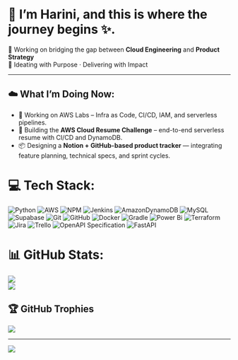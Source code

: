 # 👋 I’m Harini, and this is where the journey begins ✨.

🚀 Working on bridging the gap between **Cloud Engineering** and **Product Strategy**  
🔧 Ideating with Purpose · Delivering with Impact

---
## ☁️ What I’m Doing Now:
- 🧪 Working on AWS Labs – Infra as Code, CI/CD, IAM, and serverless pipelines.
- 📄 Building the **AWS Cloud Resume Challenge** – end-to-end serverless resume with CI/CD and DynamoDB.
- 📦 Designing a **Notion + GitHub-based product tracker** — integrating feature planning, technical specs, and sprint cycles.

# 💻 Tech Stack:
![Python](https://img.shields.io/badge/python-3670A0?style=flat-square&logo=python&logoColor=ffdd54) ![AWS](https://img.shields.io/badge/AWS-%23FF9900.svg?style=flat-square&logo=amazon-aws&logoColor=white) ![NPM](https://img.shields.io/badge/NPM-%23CB3837.svg?style=flat-square&logo=npm&logoColor=white) ![Jenkins](https://img.shields.io/badge/jenkins-%232C5263.svg?style=flat-square&logo=jenkins&logoColor=white) ![AmazonDynamoDB](https://img.shields.io/badge/Amazon%20DynamoDB-4053D6?style=flat-square&logo=Amazon%20DynamoDB&logoColor=white) ![MySQL](https://img.shields.io/badge/mysql-4479A1.svg?style=flat-square&logo=mysql&logoColor=white) ![Supabase](https://img.shields.io/badge/Supabase-3ECF8E?style=flat-square&logo=supabase&logoColor=white) ![Git](https://img.shields.io/badge/git-%23F05033.svg?style=flat-square&logo=git&logoColor=white) ![GitHub](https://img.shields.io/badge/github-%23121011.svg?style=flat-square&logo=github&logoColor=white) ![Docker](https://img.shields.io/badge/docker-%230db7ed.svg?style=flat-square&logo=docker&logoColor=white) ![Gradle](https://img.shields.io/badge/Gradle-02303A.svg?style=flat-square&logo=Gradle&logoColor=white) ![Power Bi](https://img.shields.io/badge/power_bi-F2C811?style=flat-square&logo=powerbi&logoColor=black) ![Terraform](https://img.shields.io/badge/terraform-%235835CC.svg?style=flat-square&logo=terraform&logoColor=white) ![Jira](https://img.shields.io/badge/jira-%230A0FFF.svg?style=flat-square&logo=jira&logoColor=white) ![Trello](https://img.shields.io/badge/Trello-%23026AA7.svg?style=flat-square&logo=Trello&logoColor=white) ![OpenAPI Specification](https://img.shields.io/badge/openapiinitiative-%23000000.svg?style=flat-square&logo=openapiinitiative&logoColor=white) ![FastAPI](https://img.shields.io/badge/FastAPI-005571?style=flat-square&logo=fastapi)
# 📊 GitHub Stats:
<!--![](https://github-readme-stats.vercel.app/api?username=harini20&theme=merko&hide_border=false&include_all_commits=false&count_private=false)<br/> -->
![](https://nirzak-streak-stats.vercel.app/?user=harini20&theme=merko&hide_border=false)<br/>
![](https://github-readme-stats.vercel.app/api/top-langs/?username=harini20&theme=merko&hide_border=false&include_all_commits=false&count_private=false&layout=compact)

## 🏆 GitHub Trophies
![](https://github-profile-trophy.vercel.app/?username=harini20&theme=transparent&no-frame=true&no-bg=true&margin-w=4)

---
[![](https://visitcount.itsvg.in/api?id=harini20&icon=0&color=0)](https://visitcount.itsvg.in)



